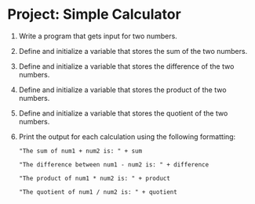 # Project: Simple Calculator

1. Write a program that gets input for two numbers.
2. Define and initialize a variable that stores the sum of the two numbers.
3. Define and initialize a variable that stores the difference of the two numbers.
4. Define and initialize a variable that stores the product of the two numbers.
5. Define and initialize a variable that stores the quotient of the two numbers.
6. Print the output for each calculation using the following formatting:

       "The sum of num1 + num2 is: " + sum

       "The difference between num1 - num2 is: " + difference

       "The product of num1 * num2 is: " + product
   
       "The quotient of num1 / num2 is: " + quotient



